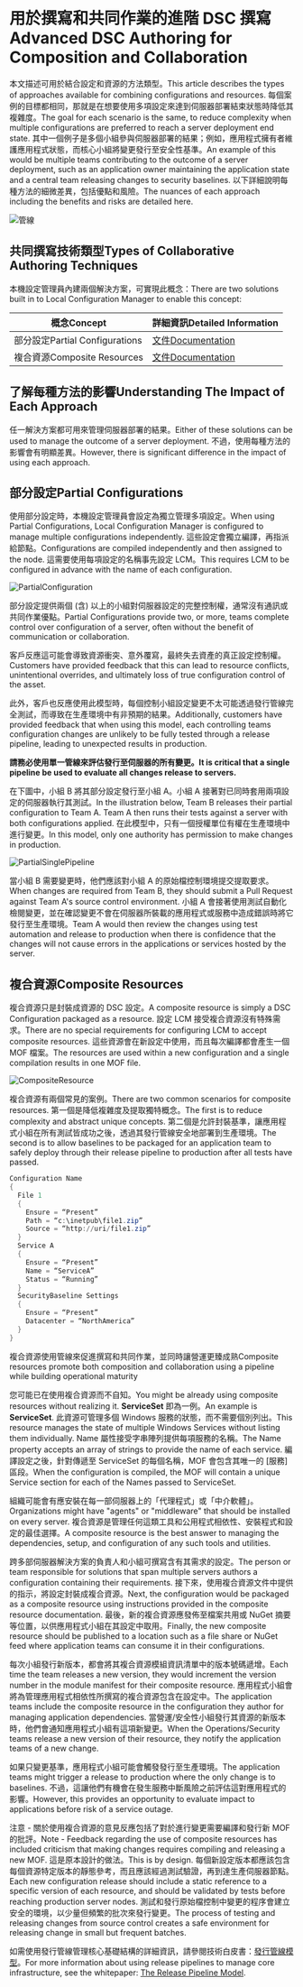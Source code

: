 # <a name="advanced-dsc-authoring-for-composition-and-collaboration"></a><span data-ttu-id="45c0e-101">用於撰寫和共同作業的進階 DSC 撰寫</span><span class="sxs-lookup"><span data-stu-id="45c0e-101">Advanced DSC Authoring for Composition and Collaboration</span></span>

<span data-ttu-id="45c0e-102">本文描述可用於結合設定和資源的方法類型。</span><span class="sxs-lookup"><span data-stu-id="45c0e-102">This article describes the types of approaches available for combining configurations and resources.</span></span>
<span data-ttu-id="45c0e-103">每個案例的目標都相同，那就是在想要使用多項設定來達到伺服器部署結束狀態時降低其複雜度。</span><span class="sxs-lookup"><span data-stu-id="45c0e-103">The goal for each scenario is the same, to reduce complexity when multiple configurations are preferred to reach a server deployment end state.</span></span>
<span data-ttu-id="45c0e-104">其中一個例子是多個小組參與伺服器部署的結果；例如，應用程式擁有者維護應用程式狀態，而核心小組將變更發行至安全性基準。</span><span class="sxs-lookup"><span data-stu-id="45c0e-104">An example of this would be multiple teams contributing to the outcome of a server deployment, such as an application owner maintaining the application state and a central team releasing changes to security baselines.</span></span>
<span data-ttu-id="45c0e-105">以下詳細說明每種方法的細微差異，包括優點和風險。</span><span class="sxs-lookup"><span data-stu-id="45c0e-105">The nuances of each approach including the benefits and risks are detailed here.</span></span>

![管線](images/Pipeline.jpg)

## <a name="types-of-collaborative-authoring-techniques"></a><span data-ttu-id="45c0e-107">共同撰寫技術類型</span><span class="sxs-lookup"><span data-stu-id="45c0e-107">Types of Collaborative Authoring Techniques</span></span>

<span data-ttu-id="45c0e-108">本機設定管理員內建兩個解決方案，可實現此概念：</span><span class="sxs-lookup"><span data-stu-id="45c0e-108">There are two solutions built in to Local Configuration Manager to enable this concept:</span></span>

| <span data-ttu-id="45c0e-109">概念</span><span class="sxs-lookup"><span data-stu-id="45c0e-109">Concept</span></span> | <span data-ttu-id="45c0e-110">詳細資訊</span><span class="sxs-lookup"><span data-stu-id="45c0e-110">Detailed Information</span></span>
|-|-
| <span data-ttu-id="45c0e-111">部分設定</span><span class="sxs-lookup"><span data-stu-id="45c0e-111">Partial Configurations</span></span> | [<span data-ttu-id="45c0e-112">文件</span><span class="sxs-lookup"><span data-stu-id="45c0e-112">Documentation</span></span>](partialconfigs.md)
| <span data-ttu-id="45c0e-113">複合資源</span><span class="sxs-lookup"><span data-stu-id="45c0e-113">Composite Resources</span></span> | [<span data-ttu-id="45c0e-114">文件</span><span class="sxs-lookup"><span data-stu-id="45c0e-114">Documentation</span></span>](authoringresourcecomposite.md)

## <a name="understanding-the-impact-of-each-approach"></a><span data-ttu-id="45c0e-115">了解每種方法的影響</span><span class="sxs-lookup"><span data-stu-id="45c0e-115">Understanding The Impact of Each Approach</span></span>

<span data-ttu-id="45c0e-116">任一解決方案都可用來管理伺服器部署的結果。</span><span class="sxs-lookup"><span data-stu-id="45c0e-116">Either of these solutions can be used to manage the outcome of a server deployment.</span></span>
<span data-ttu-id="45c0e-117">不過，使用每種方法的影響會有明顯差異。</span><span class="sxs-lookup"><span data-stu-id="45c0e-117">However, there is significant difference in the impact of using each approach.</span></span>

## <a name="partial-configurations"></a><span data-ttu-id="45c0e-118">部分設定</span><span class="sxs-lookup"><span data-stu-id="45c0e-118">Partial Configurations</span></span>

<span data-ttu-id="45c0e-119">使用部分設定時，本機設定管理員會設定為獨立管理多項設定。</span><span class="sxs-lookup"><span data-stu-id="45c0e-119">When using Partial Configurations, Local Configuration Manager is configured to manage multiple configurations independently.</span></span>
<span data-ttu-id="45c0e-120">這些設定會獨立編譯，再指派給節點。</span><span class="sxs-lookup"><span data-stu-id="45c0e-120">Configurations are compiled independently and then assigned to the node.</span></span>
<span data-ttu-id="45c0e-121">這需要使用每項設定的名稱事先設定 LCM。</span><span class="sxs-lookup"><span data-stu-id="45c0e-121">This requires LCM to be configured in advance with the name of each configuration.</span></span>

![PartialConfiguration](images/PartialConfiguration.jpg)

<span data-ttu-id="45c0e-123">部分設定提供兩個 (含) 以上的小組對伺服器設定的完整控制權，通常沒有通訊或共同作業優點。</span><span class="sxs-lookup"><span data-stu-id="45c0e-123">Partial Configurations provide two, or more, teams complete control over configuration of a server, often without the benefit of communication or collaboration.</span></span>

<span data-ttu-id="45c0e-124">客戶反應這可能會導致資源衝突、意外覆寫，最終失去資產的真正設定控制權。</span><span class="sxs-lookup"><span data-stu-id="45c0e-124">Customers have provided feedback that this can lead to resource conflicts, unintentional overrides, and ultimately loss of true configuration control of the asset.</span></span>

<span data-ttu-id="45c0e-125">此外，客戶也反應使用此模型時，每個控制小組設定變更不太可能透過發行管線完全測試，而導致在生產環境中有非預期的結果。</span><span class="sxs-lookup"><span data-stu-id="45c0e-125">Additionally, customers have provided feedback that when using this model, each controlling teams configuration changes are unlikely to be fully tested through a release pipeline, leading to unexpected results in production.</span></span>

<span data-ttu-id="45c0e-126">**請務必使用單一管線來評估發行至伺服器的所有變更。**</span><span class="sxs-lookup"><span data-stu-id="45c0e-126">**It is critical that a single pipeline be used to evaluate all changes release to servers.**</span></span>

<span data-ttu-id="45c0e-127">在下圖中，小組 B 將其部分設定發行至小組 A。小組 A 接著對已同時套用兩項設定的伺服器執行其測試。</span><span class="sxs-lookup"><span data-stu-id="45c0e-127">In the illustration below, Team B releases their partial configuration to Team A. Team A then runs their tests against a server with both configurations applied.</span></span>
<span data-ttu-id="45c0e-128">在此模型中，只有一個授權單位有權在生產環境中進行變更。</span><span class="sxs-lookup"><span data-stu-id="45c0e-128">In this model, only one authority has permission to make changes in production.</span></span>

![PartialSinglePipeline](images/PartialSinglePipeline.jpg)

<span data-ttu-id="45c0e-130">當小組 B 需要變更時，他們應該對小組 A 的原始檔控制環境提交提取要求。</span><span class="sxs-lookup"><span data-stu-id="45c0e-130">When changes are required from Team B, they should submit a Pull Request against Team A's source control environment.</span></span>
<span data-ttu-id="45c0e-131">小組 A 會接著使用測試自動化檢閱變更，並在確認變更不會在伺服器所裝載的應用程式或服務中造成錯誤時將它發行至生產環境。</span><span class="sxs-lookup"><span data-stu-id="45c0e-131">Team A would then review the changes using test automation and release to production when there is confidence that the changes will not cause errors in the applications or services hosted by the server.</span></span>

## <a name="composite-resources"></a><span data-ttu-id="45c0e-132">複合資源</span><span class="sxs-lookup"><span data-stu-id="45c0e-132">Composite Resources</span></span>

<span data-ttu-id="45c0e-133">複合資源只是封裝成資源的 DSC 設定。</span><span class="sxs-lookup"><span data-stu-id="45c0e-133">A composite resource is simply a DSC Configuration packaged as a resource.</span></span>
<span data-ttu-id="45c0e-134">設定 LCM 接受複合資源沒有特殊需求。</span><span class="sxs-lookup"><span data-stu-id="45c0e-134">There are no special requirements for configuring LCM to accept composite resources.</span></span>
<span data-ttu-id="45c0e-135">這些資源會在新設定中使用，而且每次編譯都會產生一個 MOF 檔案。</span><span class="sxs-lookup"><span data-stu-id="45c0e-135">The resources are used within a new configuration and a single compilation results in one MOF file.</span></span>

![CompositeResource](images/CompositeResource.jpg)

<span data-ttu-id="45c0e-137">複合資源有兩個常見的案例。</span><span class="sxs-lookup"><span data-stu-id="45c0e-137">There are two common scenarios for composite resources.</span></span>
<span data-ttu-id="45c0e-138">第一個是降低複雜度及提取獨特概念。</span><span class="sxs-lookup"><span data-stu-id="45c0e-138">The first is to reduce complexity and abstract unique concepts.</span></span>
<span data-ttu-id="45c0e-139">第二個是允許封裝基準，讓應用程式小組在所有測試皆成功之後，透過其發行管線安全地部署到生產環境。</span><span class="sxs-lookup"><span data-stu-id="45c0e-139">The second is to allow baselines to be packaged for an application team to safely deploy through their release pipeline to production after all tests have passed.</span></span>

```PowerShell
Configuration Name
{
  File 1
  {
    Ensure = “Present”
    Path = “c:\inetpub\file1.zip”
    Source = “http://uri/file1.zip”
  }
  Service A
  {
    Ensure = “Present”
    Name = “ServiceA”
    Status = “Running”
  }
  SecurityBaseline Settings
  {
    Ensure = “Present”
    Datacenter = “NorthAmerica”
  }
}
```

<span data-ttu-id="45c0e-140">複合資源使用管線來促進撰寫和共同作業，並同時讓營運更臻成熟</span><span class="sxs-lookup"><span data-stu-id="45c0e-140">Composite resources promote both composition and collaboration using a pipeline while building operational maturity</span></span>

<span data-ttu-id="45c0e-141">您可能已在使用複合資源而不自知。</span><span class="sxs-lookup"><span data-stu-id="45c0e-141">You might be already using composite resources without realizing it.</span></span>
<span data-ttu-id="45c0e-142">**ServiceSet** 即為一例。</span><span class="sxs-lookup"><span data-stu-id="45c0e-142">An example is **ServiceSet**.</span></span>
<span data-ttu-id="45c0e-143">此資源可管理多個 Windows 服務的狀態，而不需要個別列出。</span><span class="sxs-lookup"><span data-stu-id="45c0e-143">This resource manages the state of multiple Windows Services without listing them individually.</span></span>
<span data-ttu-id="45c0e-144">Name 屬性接受字串陣列提供每項服務的名稱。</span><span class="sxs-lookup"><span data-stu-id="45c0e-144">The Name property accepts an array of strings to provide the name of each service.</span></span>
<span data-ttu-id="45c0e-145">編譯設定之後，針對傳遞至 ServiceSet 的每個名稱，MOF 會包含其唯一的 [服務] 區段。</span><span class="sxs-lookup"><span data-stu-id="45c0e-145">When the configuration is compiled, the MOF will contain a unique Service section for each of the Names passed to ServiceSet.</span></span>

<span data-ttu-id="45c0e-146">組織可能會有應安裝在每一部伺服器上的「代理程式」或「中介軟體」。</span><span class="sxs-lookup"><span data-stu-id="45c0e-146">Organizations might have "agents" or "middleware" that should be installed on every server.</span></span>
<span data-ttu-id="45c0e-147">複合資源是管理任何這類工具和公用程式相依性、安裝程式和設定的最佳選擇。</span><span class="sxs-lookup"><span data-stu-id="45c0e-147">A composite resource is the best answer to managing the dependencies, setup, and configuration of any such tools and utilities.</span></span>

<span data-ttu-id="45c0e-148">跨多部伺服器解決方案的負責人和小組可撰寫含有其需求的設定。</span><span class="sxs-lookup"><span data-stu-id="45c0e-148">The person or team responsible for solutions that span multiple servers authors a configuration containing their requirements.</span></span>
<span data-ttu-id="45c0e-149">接下來，使用複合資源文件中提供的指示，將設定封裝成複合資源。</span><span class="sxs-lookup"><span data-stu-id="45c0e-149">Next, the configuration would be packaged as a composite resource using instructions provided in the composite resource documentation.</span></span>
<span data-ttu-id="45c0e-150">最後，新的複合資源應發佈至檔案共用或 NuGet 摘要等位置，以供應用程式小組在其設定中取用。</span><span class="sxs-lookup"><span data-stu-id="45c0e-150">Finally, the new composite resource should be published to a location such as a file share or NuGet feed where application teams can consume it in their configurations.</span></span>

<span data-ttu-id="45c0e-151">每次小組發行新版本，都會將其複合資源模組資訊清單中的版本號碼遞增。</span><span class="sxs-lookup"><span data-stu-id="45c0e-151">Each time the team releases a new version, they would increment the version number in the module manifest for their composite resource.</span></span>
<span data-ttu-id="45c0e-152">應用程式小組會將為管理應用程式相依性所撰寫的複合資源包含在設定中。</span><span class="sxs-lookup"><span data-stu-id="45c0e-152">The application teams include the composite resource in the configuration they author for managing application dependencies.</span></span>
<span data-ttu-id="45c0e-153">當營運/安全性小組發行其資源的新版本時，他們會通知應用程式小組有這項新變更。</span><span class="sxs-lookup"><span data-stu-id="45c0e-153">When the Operations/Security teams release a new version of their resource, they notify the application teams of a new change.</span></span>

<span data-ttu-id="45c0e-154">如果只變更基準，應用程式小組可能會觸發發行至生產環境。</span><span class="sxs-lookup"><span data-stu-id="45c0e-154">The application teams might trigger a release to production where the only change is to baselines.</span></span>
<span data-ttu-id="45c0e-155">不過，這讓他們有機會在發生服務中斷風險之前評估這對應用程式的影響。</span><span class="sxs-lookup"><span data-stu-id="45c0e-155">However, this provides an opportunity to evaluate impact to applications before risk of a service outage.</span></span>

<span data-ttu-id="45c0e-156">注意 - 關於使用複合資源的意見反應包括了對於進行變更需要編譯和發行新 MOF 的批評。</span><span class="sxs-lookup"><span data-stu-id="45c0e-156">Note - Feedback regarding the use of composite resources has included criticism that making changes requires compiling and releasing a new MOF.</span></span>
<span data-ttu-id="45c0e-157">這是原本設計的做法。</span><span class="sxs-lookup"><span data-stu-id="45c0e-157">This is by design.</span></span>
<span data-ttu-id="45c0e-158">每個新設定版本都應該包含每個資源特定版本的靜態參考，而且應該經過測試驗證，再到達生產伺服器節點。</span><span class="sxs-lookup"><span data-stu-id="45c0e-158">Each new configuration release should include a static reference to a specific version of each resource, and should be validated by tests before reaching production server nodes.</span></span>
<span data-ttu-id="45c0e-159">測試和發行原始檔控制中變更的程序會建立安全的環境，以少量但頻繁的批次來發行變更。</span><span class="sxs-lookup"><span data-stu-id="45c0e-159">The process of testing and releasing changes from source control creates a safe environment for releasing change in small but frequent batches.</span></span>

<span data-ttu-id="45c0e-160">如需使用發行管線管理核心基礎結構的詳細資訊，請參閱技術白皮書：[發行管線模型](http://aka.ms/thereleasepipelinemodel)。</span><span class="sxs-lookup"><span data-stu-id="45c0e-160">For more information about using release pipelines to manage core infrastructure, see the whitepaper: [The Release Pipeline Model](http://aka.ms/thereleasepipelinemodel).</span></span>

